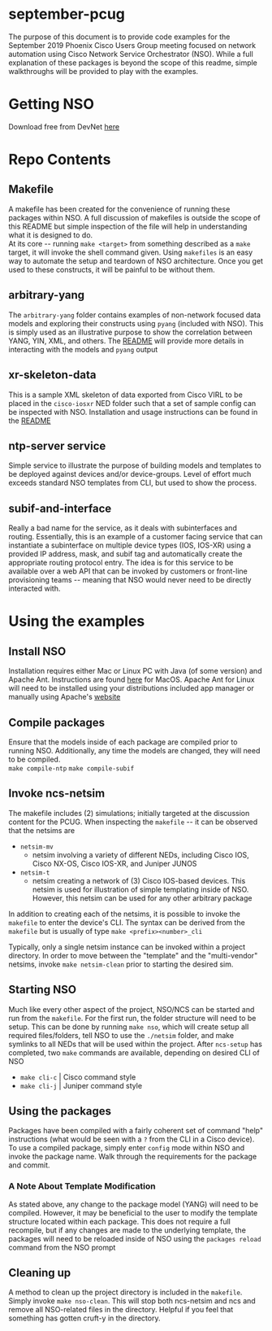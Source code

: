 # september-pcug

The purpose of this document is to provide code examples for the September 2019 Phoenix Cisco Users Group meeting focused on network automation using Cisco Network Service Orchestrator (NSO).
While a full explanation of these packages is beyond the scope of this readme, simple walkthroughs will be provided to play with the examples.  

# Getting NSO

Download free from DevNet [here](https://developer.cisco.com/docs/nso/#!getting-nso)

# Repo Contents

## Makefile

A makefile has been created for the convenience of running these packages within NSO.  A full discussion of makefiles is outside the scope of this README but simple inspection of the file will help in understanding what it is designed to do.  
At its core -- running `make <target>` from something described as a `make` target, it will invoke the shell command given.  Using `makefiles` is an easy way to automate the setup and teardown of NSO architecture.  Once you get used to these constructs, it will be painful to be without them.

## arbitrary-yang

The `arbitrary-yang` folder contains examples of non-network focused data models and exploring their constructs using `pyang` (included with NSO).  This is simply used as an illustrative purpose to show the correlation between YANG, YIN, XML, and others.
The [README](https://github.com/qsnyder/september-pcug/tree/master/arbitrary-yang) will provide more details in interacting with the models and `pyang` output

## xr-skeleton-data

This is a sample XML skeleton of data exported from Cisco VIRL to be placed in the `cisco-iosxr` NED folder such that a set of sample config can be inspected with NSO.
Installation and usage instructions can be found in the [README](https://github.com/qsnyder/september-pcug/tree/master/xr-skeleton-data)

## ntp-server service

Simple service to illustrate the purpose of building models and templates to be deployed against devices and/or device-groups.  Level of effort much exceeds standard NSO templates from CLI, but used to show the process.

## subif-and-interface

Really a bad name for the service, as it deals with subinterfaces and routing.  Essentially, this is an example of a customer facing service that can instantiate a subinterface on multiple device types (IOS, IOS-XR) using a provided IP address, mask, and subif tag and automatically create the appropriate routing protocol entry.  The idea is for this service to be available over a web API that can be invoked by customers or front-line provisioning teams -- meaning that NSO would never need to be directly interacted with.

# Using the examples

## Install NSO

Installation requires either Mac or Linux PC with Java (of some version) and Apache Ant.
Instructions are found [here](https://www.cisco.com/c/en/us/support/docs/cloud-systems-management/network-services-orchestrator/200528-Installion-of-NCS-NSO-Natively-on-a-MAC.html) for MacOS.  Apache Ant for Linux will need to be installed using your distributions included app manager or manually using Apache's [website](https://ant.apache.org/manual/install.html)

## Compile packages

Ensure that the models inside of each package are compiled prior to running NSO.  Additionally, any time the models are changed, they will need to be compiled.  
`make compile-ntp`
`make compile-subif`

## Invoke ncs-netsim

The makefile includes (2) simulations; initially targeted at the discussion content for the PCUG.  When inspecting the `makefile` -- it can be observed that the netsims are
- `netsim-mv`
  - netsim involving a variety of different NEDs, including Cisco IOS, Cisco NX-OS, Cisco IOS-XR, and Juniper JUNOS
- `netsim-t`
  - netsim creating a network of (3) Cisco IOS-based devices.  This netsim is used for illustration of simple templating inside of NSO.  However, this netsim can be used for any other arbitrary package

In addition to creating each of the netsims, it is possible to invoke the `makefile` to enter the device's CLI.  The syntax can be derived from the `makefile` but is usually of type `make <prefix><number>_cli`

Typically, only a single netsim instance can be invoked within a project directory.  In order to move between the "template" and the "multi-vendor" netsims, invoke `make netsim-clean` prior to starting the desired sim.

## Starting NSO

Much like every other aspect of the project, NSO/NCS can be started and run from the `makefile`.  For the first run, the folder structure will need to be setup. This can be done by running `make nso`, which will create setup all required files/folders, tell NSO to use the `./netsim` folder, and make symlinks to all NEDs that will be used within the project.  After `ncs-setup` has completed, two `make` commands are available, depending on desired CLI of NSO
- `make cli-c` | Cisco command style
- `make cli-j` | Juniper command style

## Using the packages

Packages have been compiled with a fairly coherent set of command "help" instructions (what would be seen with a `?` from the CLI in a Cisco device).  To use a compiled package, simply enter `config` mode within NSO and invoke the package name.  Walk through the requirements for the package and commit.

### A Note About Template Modification

As stated above, any change to the package model (YANG) will need to be compiled.  However, it may be beneficial to the user to modify the template structure located within each package.  This does not require a full recompile, but if any changes are made to the underlying template, the packages will need to be reloaded inside of NSO using the `packages reload` command from the NSO prompt

## Cleaning up

A method to clean up the project directory is included in the `makefile`.  Simply invoke `make nso-clean`.  This will stop both ncs-netsim and ncs and remove all NSO-related files in the directory.  Helpful if you feel that something has gotten cruft-y in the directory.
